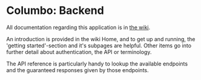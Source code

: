 # Columbo: Backend

All documentation regarding this application is in [the wiki](https://github.com/iw-dbti-2016/columbo-backend/wiki).

An introduction is provided in the wiki Home, and to get up and running, the 'getting started'-section and it's subpages are helpful. Other items go into further detail about authentication, the API or terminology.

The API reference is particularly handy to lookup the available endpoints and the guaranteed responses given by those endpoints.
